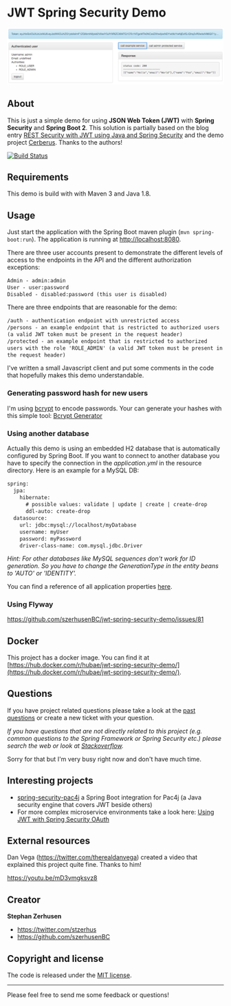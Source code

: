 # JWT Spring Security Demo

![Screenshot from running application](etc/screenshot-jwt-spring-security-demo.png?raw=true "Screenshot JWT Spring Security Demo")

## About
This is just a simple demo for using **JSON Web Token (JWT)** with **Spring Security** and
**Spring Boot 2**. This solution is partially based on the blog entry
[REST Security with JWT using Java and Spring Security](https://www.toptal.com/java/rest-security-with-jwt-spring-security-and-java)
and the demo project [Cerberus](https://github.com/brahalla/Cerberus). Thanks to the authors!

[![Build Status](https://travis-ci.org/szerhusenBC/jwt-spring-security-demo.svg?branch=master)](https://travis-ci.org/szerhusenBC/jwt-spring-security-demo)

## Requirements
This demo is build with with Maven 3 and Java 1.8.

## Usage
Just start the application with the Spring Boot maven plugin (`mvn spring-boot:run`). The application is
running at [http://localhost:8080](http://localhost:8080).

There are three user accounts present to demonstrate the different levels of access to the endpoints in
the API and the different authorization exceptions:
```
Admin - admin:admin
User - user:password
Disabled - disabled:password (this user is disabled)
```

There are three endpoints that are reasonable for the demo:
```
/auth - authentication endpoint with unrestricted access
/persons - an example endpoint that is restricted to authorized users (a valid JWT token must be present in the request header)
/protected - an example endpoint that is restricted to authorized users with the role 'ROLE_ADMIN' (a valid JWT token must be present in the request header)
```

I've written a small Javascript client and put some comments in the code that hopefully makes this demo
understandable.

### Generating password hash for new users

I'm using [bcrypt](https://en.wikipedia.org/wiki/Bcrypt) to encode passwords. Your can generate your hashes with this simple tool: [Bcrypt Generator](https://www.bcrypt-generator.com)

### Using another database

Actually this demo is using an embedded H2 database that is automatically configured by Spring Boot. If you want to connect to another database you have to specify the connection in the *application.yml* in the resource directory. Here is an example for a MySQL DB:

```
spring:
  jpa:
    hibernate:
      # possible values: validate | update | create | create-drop
      ddl-auto: create-drop
  datasource:
    url: jdbc:mysql://localhost/myDatabase
    username: myUser
    password: myPassword
    driver-class-name: com.mysql.jdbc.Driver
```

*Hint: For other databases like MySQL sequences don't work for ID generation. So you have to change the GenerationType in the entity beans to 'AUTO' or 'IDENTITY'.*

You can find a reference of all application properties [here](http://docs.spring.io/spring-boot/docs/current/reference/html/common-application-properties.html).

### Using Flyway

https://github.com/szerhusenBC/jwt-spring-security-demo/issues/81

## Docker
This project has a docker image. You can find it at [https://hub.docker.com/r/hubae/jwt-spring-security-demo/](https://hub.docker.com/r/hubae/jwt-spring-security-demo/).

## Questions
If you have project related questions please take a look at the [past questions](https://github.com/szerhusenBC/jwt-spring-security-demo/issues?utf8=%E2%9C%93&q=is%3Aissue%20is%3Aopen%2Cclosed%20label%3Aquestion%20) or create a new ticket with your question.

*If you have questions that are not directly related to this project (e.g. common questions to the Spring Framework or Spring Security etc.) please search the web or look at [Stackoverflow](http://www.stackoverflow.com).*

Sorry for that but I'm very busy right now and don't have much time.

## Interesting projects

* [spring-security-pac4j](https://github.com/pac4j/spring-security-pac4j) a Spring Boot integration for Pac4j (a Java security engine that covers JWT beside others)
* For more complex microservice environments take a look here: [Using JWT with Spring Security OAuth](http://www.baeldung.com/spring-security-oauth-jwt)

## External resources

Dan Vega (https://twitter.com/therealdanvega) created a video that explained this project quite fine. Thanks to him!

https://youtu.be/mD3vmgksvz8

## Creator

**Stephan Zerhusen**

* <https://twitter.com/stzerhus>
* <https://github.com/szerhusenBC>

## Copyright and license

The code is released under the [MIT license](LICENSE?raw=true).

---------------------------------------

Please feel free to send me some feedback or questions!
